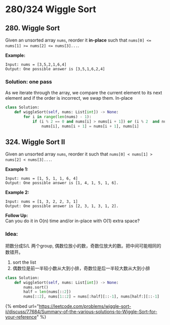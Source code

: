 # 280/324 Wiggle Sort

## 280. Wiggle Sort

Given an unsorted array `nums`, reorder it **in-place** such that `nums[0] <= nums[1] >= nums[2] <= nums[3]...`.

**Example:**

```text
Input: nums = [3,5,2,1,6,4]
Output: One possible answer is [3,5,1,6,2,4]
```

### Solution: one pass

As we iterate through the array, we compare the current element to its next element and if the order is incorrect, we swap them. In-place

```python
class Solution:
    def wiggleSort(self, nums: List[int]) -> None:
        for i in range(len(nums) - 1):
            if (i % 2 == 0 and nums[i] > nums[i + 1]) or (i % 2  and nums[i] < nums[i + 1]):
                nums[i], nums[i + 1] = nums[i + 1], nums[i]
```

## 324. Wiggle Sort II

Given an unsorted array `nums`, reorder it such that `nums[0] < nums[1] > nums[2] < nums[3]...`.

**Example 1:**

```text
Input: nums = [1, 5, 1, 1, 6, 4]
Output: One possible answer is [1, 4, 1, 5, 1, 6].
```

**Example 2:**

```text
Input: nums = [1, 3, 2, 2, 3, 1]
Output: One possible answer is [2, 3, 1, 3, 1, 2].
```

**Follow Up:**  
Can you do it in O\(n\) time and/or in-place with O\(1\) extra space?

### Idea: 

把数分成S/L 两个group, 偶数位放小的数，奇数位放大的数。把中间可能相同的数错开。

1. sort the list
2. 偶数位是前一半较小数从大到小排，奇数位是后一半较大数从大到小排

```python
class Solution:
    def wiggleSort(self, nums: List[int]) -> None:
        nums.sort()
        half = len(nums[::2])
        nums[::2], nums[1::2] = nums[:half][::-1], nums[half:][::-1]
```

{% embed url="https://leetcode.com/problems/wiggle-sort-ii/discuss/77684/Summary-of-the-various-solutions-to-Wiggle-Sort-for-your-reference" %}



